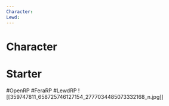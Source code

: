 ```yaml
---
Character: 
Lewd: 
---
```

# Character


# Starter


#OpenRP #FeraRP #LewdRP
![[359747811_658725746127154_2777034485073332168_n.jpg]]